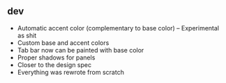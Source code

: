 ## dev

* Automatic accent color (complementary to base color) – Experimental as shit
* Custom base and accent colors
* Tab bar now can be painted with base color
* Proper shadows for panels
* Closer to the design spec
* Everything was rewrote from scratch
